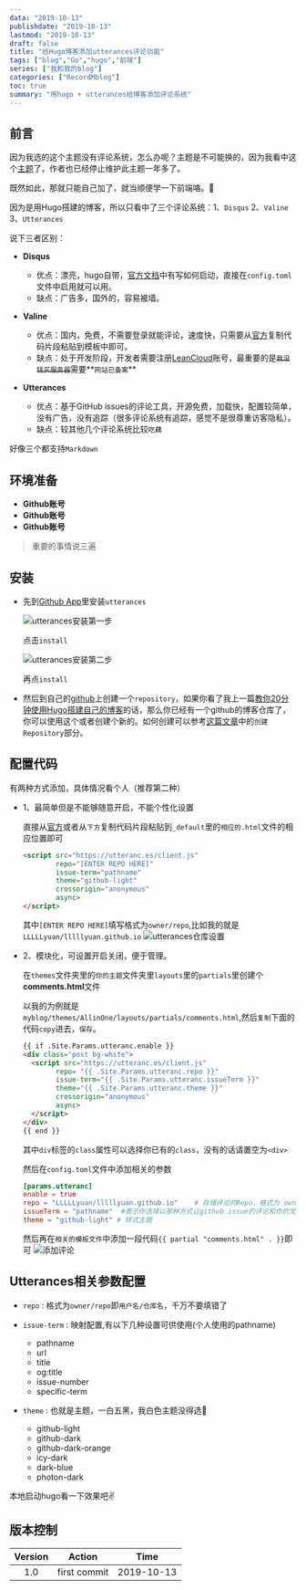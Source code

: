 ```yaml
---
data: "2019-10-13"
publishdate: "2019-10-13"
lastmod: "2019-10-13"
draft: false
title: "给Hugo博客添加utterances评论功能"
tags: ["blog","Go","hugo","前端"]
series: ["我和我的blog"]
categories: ["RecordMblog"]
toc: true
summary: "用hugo + utterances给博客添加评论系统"
---
```


## 前言

因为我选的这个主题没有评论系统，怎么办呢？主题是不可能换的，因为我看中这个[主题](https://github.com/orianna-zzo/AllinOne)了，作者也已经停止维护此主题一年多了。

既然如此，那就只能自己加了，就当顺便学一下前端咯。:punch:

因为是用Hugo搭建的博客，所以只看中了三个评论系统：1、`Disqus` 2、`Valine` 3、`Utterances`

说下三者区别：

- **Disqus** 
    - 优点：漂亮，hugo自带，[官方文档](https://gohugo.io/templates/internal/#configure-disqus)中有写如何启动，直接在`config.toml`文件中启用就可以用。
    - 缺点：广告多，国外的，容易被墙。
    
- **Valine**
    - 优点：国内，免费，不需要登录就能评论，速度快，只需要从[官方](https://valine.js.org/quickstart.html#HTML-%E7%89%87%E6%AE%B5)复制代码片段粘贴到模板中即可。
    - 缺点：处于开发阶段，开发者需要注册[LeanCloud](https://leancloud.cn/dashboard/login.html#/signup)账号，最重要的是~~`我没钱买服务器`~~需要**`网站已备案`**

- **Utterances** 
   - 优点：基于GitHub issues的评论工具，开源免费，加载快，配置较简单，没有广告，没有追踪（很多评论系统有追踪，感觉不是很尊重访客隐私）。
   - 缺点：较其他几个评论系统比较`吃藕`
   
好像三个都支持`Markdown`

## 环境准备

- **Github账号**
- **Github账号**
- **Github账号**

> 重要的事情说三遍

## 安装

- 先到[Github App](https://github.com/apps/utterances)里安装`utterances`

  ![utterances安装第一步](/images/blog/2019-10/utterances安装第一步.png)

  点击`install`

  ![utterances安装第二步](/images/blog/2019-10/utterances安装第二步.png)

  再点`install`

- 然后到自己的[github](https://github.com/)上创建一个`repository`，如果你看了我上一篇[教你20分钟使用Hugo搭建自己的博客](https://bestyuan.fun/blog/2019-10/%E6%95%99%E4%BD%A020%E5%88%86%E9%92%9F%E4%BD%BF%E7%94%A8hugo%E6%90%AD%E5%BB%BA%E8%87%AA%E5%B7%B1%E7%9A%84%E5%8D%9A%E5%AE%A2/)的话，那么你已经有一个github的博客仓库了，你可以使用这个或者创建个新的。如何创建可以参考[这篇文章](https://bestyuan.fun/blog/2019-10/%E6%95%99%E4%BD%A020%E5%88%86%E9%92%9F%E4%BD%BF%E7%94%A8hugo%E6%90%AD%E5%BB%BA%E8%87%AA%E5%B7%B1%E7%9A%84%E5%8D%9A%E5%AE%A2/)中的`创建Repository`部分。

## 配置代码

有两种方式添加，具体情况看个人（推荐第二种）

- 1、最简单但是不能够随意开启，不能个性化设置

    直接从[官方](https://utteranc.es/?installation_id=2919562&setup_action=install)或者从`下方`复制代码片段粘贴到`_default`里的``相应的.html``文件的相应位置即可

    ```html
    <script src="https://utteranc.es/client.js"
            repo="[ENTER REPO HERE]"
            issue-term="pathname"
            theme="github-light"
            crossorigin="anonymous"
            async>
    </script>
    ```
    其中`[ENTER REPO HERE]`填写格式为`owner/repo`,比如我的就是`LLLLLyuan/lllllyuan.github.io`
    ![utterances仓库设置](/images/blog/2019-10/utterances仓库设置.png)

    
- 2、模块化，可设置开启关闭，便于管理。

     在`themes`文件夹里的`你的主题`文件夹里`layouts`里的`partials`里创建个**comments.html**文件

    以我的为例就是``myblog/themes/AllinOne/layouts/partials/comments.html``,然后`复制`下面的代码`copy`进去，`保存`。

    ```html
    {{ if .Site.Params.utteranc.enable }}
    <div class="post bg-white">
      <script src="https://utteranc.es/client.js"
            repo= "{{ .Site.Params.utteranc.repo }}"
            issue-term="{{ .Site.Params.utteranc.issueTerm }}"
            theme="{{ .Site.Params.utteranc.theme }}"
            crossorigin="anonymous"
            async>
      </script>
    </div>
    {{ end }}
    ```
    其中`div`标签的`class`属性可以选择你已有的`class`，没有的话请置空为`<div>`

    然后在`config.toml`文件中添加相关的参数
    ```toml
    [params.utteranc]
    enable = true
    repo = "LLLLLyuan/lllllyuan.github.io"    # 存储评论的Repo，格式为 owner/repo
    issueTerm = "pathname"  #表示你选择以那种方式让github issue的评论和你的文章关联可以选择默认的pathname。
    theme = "github-light" # 样式主题
    ```
    然后再在``相关的模板文件``中添加一段代码`{{ partial "comments.html" . }}`即可
    ![添加评论](/images/blog/2019-10/添加评论.png)

## Utterances相关参数配置

- `repo` : 格式为`owner/repo`即`用户名/仓库名`，千万不要填错了

- `issue-term` : 映射配置,有以下几种设置可供使用(个人使用的pathname)
    - pathname
    - url
    - title
    - og:title
    - issue-number
    - specific-term
- `theme` : 也就是主题，一白五黑，我白色主题没得选:wave:
    - github-light
    - github-dark
    - github-dark-orange
    - icy-dark
    - dark-blue
    - photon-dark

本地启动hugo看一下效果吧:v:

## 版本控制
Version|Action|Time
:-:|:-:|:-:
1.0|first commit|2019-10-13